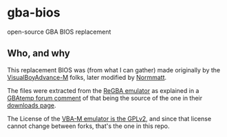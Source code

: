 # gba-bios
open-source GBA BIOS replacement

## Who, and why

This replacement BIOS was (from what I can gather) made originally by the [VisualBoyAdvance-M](https://github.com/visualboyadvance-m/visualboyadvance-m/) folks, later modified by [Normmatt](https://github.com/Normmatt/).

The files were extracted from the [ReGBA emulator](https://github.com/Nebuleon/ReGBA/tree/master/bios) as explained in a [GBAtemp forum comment](https://gbatemp.net/threads/normatts-gba-bios-source-code.575969/#post-9242063) of that being the source of the one in their [downloads page](https://gbatemp.net/download/normatts-open-source-gba-bios-compiled.35225/).

The License of the [VBA-M emulator is the GPLv2](https://github.com/visualboyadvance-m/visualboyadvance-m/blob/master/doc/License.txt), and since that license cannot change between forks, that's the one in this repo.

